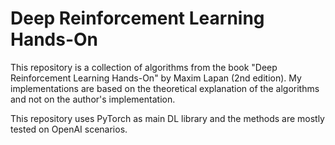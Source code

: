 # Deep Reinforcement Learning Hands-On

This repository is a collection of algorithms from the book "Deep Reinforcement Learning Hands-On" by Maxim Lapan (2nd edition).
My implementations are based on the theoretical explanation of the algorithms and not on the author's implementation.

This repository uses PyTorch as main DL library and the methods are mostly tested on OpenAI scenarios. 
